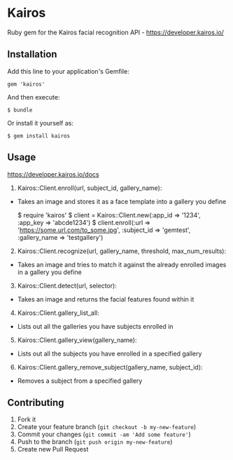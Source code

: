 # Kairos

Ruby gem for the Kairos facial recognition API - https://developer.kairos.io/

## Installation

Add this line to your application's Gemfile:

    gem 'kairos'

And then execute:

    $ bundle

Or install it yourself as:

    $ gem install kairos

## Usage
https://developer.kairos.io/docs

1. Kairos::Client.enroll(url, subject_id, gallery_name):
 - Takes an image and stores it as a face template into a gallery you define

    $ require 'kairos'
    $ client = Kairos::Client.new(:app_id => '1234', :app_key => 'abcde1234')
    $ client.enroll(:url => 'https://some.url.com/to_some.jpg', :subject_id => 'gemtest', :gallery_name => 'testgallery')

2. Kairos::Client.recognize(url, gallery_name, threshold, max_num_results):
 - Takes an image and tries to match it against the already enrolled images in a gallery you define

3. Kairos::Client.detect(url, selector):
 - Takes an image and returns the facial features found within it

4. Kairos::Client.gallery_list_all:
 - Lists out all the galleries you have subjects enrolled in

5. Kairos::Client.gallery_view(gallery_name):
 - Lists out all the subjects you have enrolled in a specified gallery

6. Kairos::Client.gallery_remove_subject(gallery_name, subject_id):
 - Removes a subject from a specified gallery

## Contributing

1. Fork it
2. Create your feature branch (`git checkout -b my-new-feature`)
3. Commit your changes (`git commit -am 'Add some feature'`)
4. Push to the branch (`git push origin my-new-feature`)
5. Create new Pull Request
